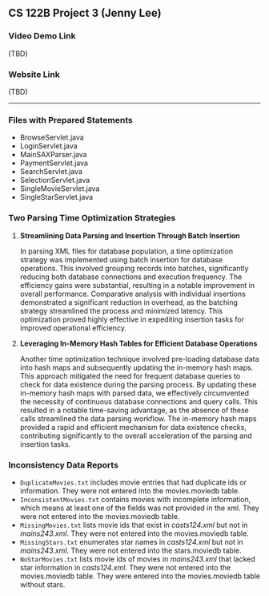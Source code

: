 ## CS 122B Project 3 (Jenny Lee)

### Video Demo Link
(TBD)

### Website Link
(TBD)

***

### Files with Prepared Statements
- BrowseServlet.java
- LoginServlet.java
- MainSAXParser.java
- PaymentServlet.java
- SearchServlet.java
- SelectionServlet.java
- SingleMovieServlet.java
- SingleStarServlet.java

### Two Parsing Time Optimization Strategies
1. **Streamlining Data Parsing and Insertion Through Batch Insertion**

    In parsing XML files for database population, a time optimization strategy was implemented using batch insertion for database operations. This involved grouping records into batches, significantly reducing both database connections and execution frequency. The efficiency gains were substantial, resulting in a notable improvement in overall performance. Comparative analysis with individual insertions demonstrated a significant reduction in overhead, as the batching strategy streamlined the process and minimized latency. This optimization proved highly effective in expediting insertion tasks for improved operational efficiency.


2. **Leveraging In-Memory Hash Tables for Efficient Database Operations**

   Another time optimization technique involved pre-loading database data into hash maps and subsequently updating the in-memory hash maps. This approach mitigated the need for frequent database queries to check for data existence during the parsing process. By updating these in-memory hash maps with parsed data, we effectively circumvented the necessity of continuous database connections and query calls. This resulted in a notable time-saving advantage, as the absence of these calls streamlined the data parsing workflow. The in-memory hash maps provided a rapid and efficient mechanism for data existence checks, contributing significantly to the overall acceleration of the parsing and insertion tasks.

### Inconsistency Data Reports
- ```DuplicateMovies.txt``` includes movie entries that had duplicate ids or information. They were not entered into the 
movies.moviedb table.
- ```InconsistentMovies.txt``` contains movies with incomplete information, which means at least one of the fields was 
not provided in the xml. They were not entered into the movies.moviedb table.
- ```MissingMovies.txt``` lists movie ids that exist in *casts124.xml* but not in *mains243.xml*. They
  were not entered into the movies.moviedb table. 
- ```MissingStars.txt``` enumerates star names in *casts124.xml* but not in *mains243.xml*. They were not entered into the 
stars.moviedb table.
- ```NoStarMovies.txt``` lists movie ids of movies in *mains243.xml* that lacked star information in *casts124.xml*. They 
were not entered into the movies.moviedb table. They were entered into the movies.moviedb table without stars.